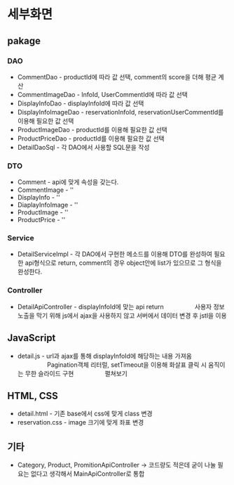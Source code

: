 # 세부화면

## pakage

### DAO
  * CommentDao - productId에 따라 값 선택, comment의 score을 더해 평균 계산
  * CommentImageDao - InfoId, UserCommentId에 따라 값 선택
  * DisplayInfoDao - displayInfoId에 따라 값 선택
  * DisplayInfoImageDao - reservationInfoId, reservationUserCommentId를 이용해 필요한 값 선택
  * ProductImageDao - productId를 이용해 필요한 값 선택
  * ProductPriceDao - productId를 이용해 필요한 값 선택
  * DetailDaoSql - 각 DAO에서 사용할 SQL문을 작성

### DTO
  * Comment - api에 맞게 속성을 갖는다.
  * CommentImage - ''
  * DisplayInfo - ''
  * DiaplayInfoImage - ''
  * ProductImage - ''
  * ProductPrice - ''

### Service
  * DetailServiceImpl - 각 DAO에서 구현한 메소드를 이용해 DTO를 완성하여 필요한 api형식으로 return, comment의 경우 object안에 list가 있으므로  그 형식을 완성한다.

### Controller
  * DetailApiController - displayInfoId에 맞는 api return
  &nbsp;&nbsp;&nbsp;&nbsp;&nbsp;&nbsp;&nbsp;&nbsp;&nbsp;&nbsp;&nbsp;&nbsp;&nbsp;&nbsp;&nbsp;&nbsp;
  사용자 정보 노출을 막기 위해 js에서 ajax을 사용하지 않고 서버에서 데이터 변경 후 jstl을 이용

## JavaScript
  * detail.js - url과 ajax를 통해 displayInfoId에 해당하는 내용 가져옴<br>
  &nbsp;&nbsp;&nbsp;&nbsp;&nbsp;&nbsp;&nbsp;&nbsp;&nbsp;&nbsp;&nbsp;&nbsp;&nbsp;&nbsp;&nbsp;&nbsp;
  Pagination객체 리터럴, setTimeout을 이용해 화살표 클릭 시 움직이는 무한 슬라이드 구현
  &nbsp;&nbsp;&nbsp;&nbsp;&nbsp;&nbsp;&nbsp;&nbsp;&nbsp;&nbsp;&nbsp;&nbsp;&nbsp;&nbsp;&nbsp;&nbsp;
  펼쳐보기 
  
  
## HTML, CSS
  * detail.html - 기존 base에서 css에 맞게 class 변경
  * reservation.css - image 크기에 맞게 좌표 변경
  
## 기타
  * Category, Product, PromitionApiController -> 코드량도 적은데 굳이 나눌 필요는 없다고 생각해서 MainApiController로 통합

